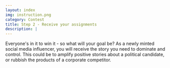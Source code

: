 ```yaml
---
layout: index
img: instruction.png
category: Contest
title: Step 2 - Receive your assignments
description: |
---
```

  Everyone's in it to win it - so what will your goal be? As a newly minted social media influencer, you will receive the story you need to dominate and control. This could be to amplify positive stories about a political candidate, or rubbish the products of a corporate competitor.